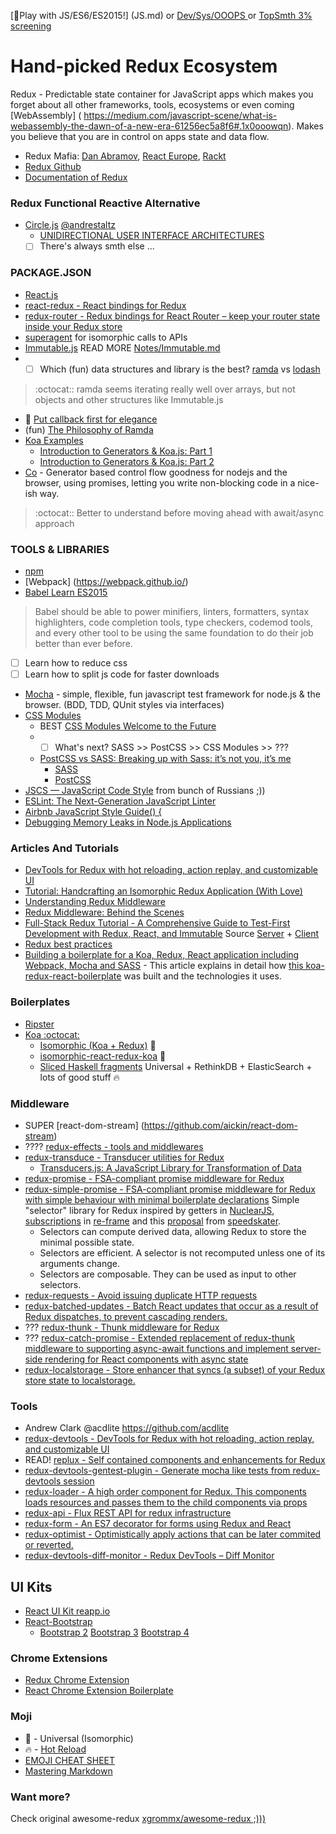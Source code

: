 [:game_die:Play with JS/ES6/ES2015!] (JS.md) or [Dev/Sys/OOOPS ](DEVOPS.md) or [TopSmth 3% screening](Notes/TopSmth.md) 
# Hand-picked Redux Ecosystem

Redux - Predictable state container for JavaScript apps which makes you forget about all other frameworks, tools, ecosystems or even coming [WebAssembly] ( https://medium.com/javascript-scene/what-is-webassembly-the-dawn-of-a-new-era-61256ec5a8f6#.1x0ooowqn). Makes you believe that you are in control on apps state and data flow.

* Redux Mafia: [Dan Abramov](https://github.com/gaearon), [React Europe](https://www.react-europe.org/), [Rackt](https://github.com/orgs/rackt/people)
* [Redux Github](https://github.com/rackt/redux)
* [Documentation of Redux](http://rackt.github.io/redux)

### Redux Functional Reactive Alternative
* [Circle.js](http://cycle.js.org/) [@andrestaltz](https://twitter.com/andrestaltz)
  * [UNIDIRECTIONAL USER INTERFACE ARCHITECTURES](http://staltz.com/unidirectional-user-interface-architectures.html)
  - [ ] There's always smth else ... 

### PACKAGE.JSON
* [React.js](http://facebook.github.io/react)
* [react-redux - React bindings for Redux](https://github.com/rackt/react-redux)
* [redux-router - Redux bindings for React Router – keep your router state inside your Redux store](https://github.com/rackt/redux-router)
* [superagent](https://github.com/visionmedia/superagent) for isomorphic calls to APIs
* [Immutable.js](https://facebook.github.io/immutable-js/) READ MORE [Notes/Immutable.md](Notes/Immutable.md)
* - [ ] Which (fun) data structures and library is the best? [ramda](https://github.com/ramda/ramda) vs [lodash](https://lodash.com/docs#map) 

> :octocat:: ramda seems iterating really  well over arrays, but not objects and other structures like Immutable.js 

  * :tea: [Put callback first for elegance](http://glebbahmutov.com/blog/put-callback-first-for-elegance/)
  * (fun) [The Philosophy of Ramda](https://github.com/ramda/ramda)
* [Koa Examples](https://github.com/koajs/examples)
  * [Introduction to Generators & Koa.js: Part 1](http://code.tutsplus.com/tutorials/introduction-to-generators-koajs-part-1--cms-21615)
  * [Introduction to Generators & Koa.js: Part 2](http://code.tutsplus.com/tutorials/introduction-to-generators-koajs-part-2--cms-21756)
* [Co](https://github.com/tj/co) - Generator based control flow goodness for nodejs and the browser, using promises, letting you write non-blocking code in a nice-ish way. 

> :octocat:: Better to understand before moving ahead with await/async approach

### TOOLS & LIBRARIES
* [npm](https://docs.npmjs.com/getting-started/what-is-npm) 
* [Webpack] (https://webpack.github.io/)
* [Babel Learn ES2015](https://babeljs.io/docs/learn-es2015/)

> Babel should be able to power minifiers, linters, formatters, syntax highlighters, code completion tools, type checkers, codemod tools, and every other tool to be using the same foundation to do their job better than ever before.

- [ ] Learn how to reduce css
- [ ] Learn how to split js code for faster downloads 
* [Mocha](http://mochajs.org) - simple, flexible, fun javascript test framework for node.js & the browser. (BDD, TDD, QUnit styles via interfaces)
* [CSS Modules](https://github.com/css-modules/css-modules) 
  * BEST [CSS Modules Welcome to the Future](http://glenmaddern.com/articles/css-modules)
  * - [ ] What's next? SASS >> PostCSS >> CSS Modules >> ???
  * [PostCSS vs SASS: Breaking up with Sass: it’s not you, it’s me](http://benfrain.com/breaking-up-with-sass-postcss/)
    * [SASS](https://github.com/sass/sass)
    * [PostCSS](https://github.com/postcss/postcss)
* [JSCS — JavaScript Code Style](http://jscs.info/) from bunch of Russians ;))
* [ESLint: The Next-Generation JavaScript Linter](http://www.smashingmagazine.com/2015/09/eslint-the-next-generation-javascript-linter/)
* [Airbnb JavaScript Style Guide() {](https://github.com/airbnb/javascript)
* [Debugging Memory Leaks in Node.js Applications](http://www.toptal.com/nodejs/debugging-memory-leaks-node-js-applications)

### Articles And Tutorials
* [DevTools for Redux with hot reloading, action replay, and customizable UI](https://github.com/gaearon/redux-devtools)
* [Tutorial: Handcrafting an Isomorphic Redux Application (With Love)](https://medium.com/@bananaoomarang/handcrafting-an-isomorphic-redux-application-with-love-40ada4468af4)
* [Understanding Redux Middleware](https://medium.com/@meagle/understanding-87566abcfb7a)
* [Redux Middleware: Behind the Scenes](http://briantroncone.com/?p=529)
* [Full-Stack Redux Tutorial - A Comprehensive Guide to Test-First Development with Redux, React, and Immutable](http://teropa.info/blog/2015/09/10/full-stack-redux-tutorial.html) Source [Server](https://github.com/teropa/redux-voting-server) + [Client](https://github.com/teropa/redux-voting-client)
* [Redux best practices](https://medium.com/lexical-labs-engineering/redux-best-practices-64d59775802e)
* [Building a boilerplate for a Koa, Redux, React application including Webpack, Mocha and SASS](http://blog.joanboixados.com/building-a-boilerplate-for-a-koa-redux-react-application-including-webpack-mocha-and-sass/) - This article explains in detail how [this koa-redux-react-boilerplate](https://github.com/mezod/boilerplate-koa-redux-react) was built and the technologies it uses.

### Boilerplates
* [Ripster](https://github.com/vslinko/ripster)
* [Koa :octocat:](https://github.com/koajs/koa)
    * [Isomorphic (Koa + Redux)](https://github.com/khtdr/redux-react-koa-isomorphic-counter-example) :metal:
    * [isomorphic-react-redux-koa](https://github.com/davezuko/isomorphic-react-redux-koa) :metal:
    * [Sliced Haskell fragments](https://github.com/rwilhelm/slices) Universal + RethinkDB + ElasticSearch + lots of good stuff :fire:

### Middleware
* SUPER [react-dom-stream] (https://github.com/aickin/react-dom-stream)
* ???? [redux-effects - tools and middlewares](https://github.com/redux-effects)
* [redux-transduce - Transducer utilities for Redux](https://github.com/acdlite/redux-transduce)
  * [Transducers.js: A JavaScript Library for Transformation of Data](http://jlongster.com/Transducers.js--A-JavaScript-Library-for-Transformation-of-Data)
* [redux-promise - FSA-compliant promise middleware for Redux](https://github.com/acdlite/redux-promise)
* [redux-simple-promise - FSA-compliant promise middleware for Redux with simple behaviour with minimal boilerplate declarations](https://github.com/alanrubin/redux-simple-promise)
  Simple "selector" library for Redux inspired by getters in [NuclearJS](https://github.com/optimizely/nuclear-js.git), [subscriptions](https://github.com/Day8/re-frame#just-a-read-only-cursor) in [re-frame](https://github.com/Day8/re-frame) and this [proposal](https://github.com/gaearon/redux/pull/169) from [speedskater](https://github.com/speedskater).
  * Selectors can compute derived data, allowing Redux to store the minimal possible state.
  * Selectors are efficient. A selector is not recomputed unless one of its arguments change.
  * Selectors are composable. They can be used as input to other selectors.
* [redux-requests - Avoid issuing duplicate HTTP requests](https://github.com/idolize/redux-requests)
* [redux-batched-updates - Batch React updates that occur as a result of Redux dispatches, to prevent cascading renders.](https://github.com/acdlite/redux-batched-updates)
* ??? [redux-thunk - Thunk middleware for Redux](https://github.com/gaearon/redux-thunk)
* ??? [redux-catch-promise - Extended replacement of redux-thunk middleware to supporting async-await functions and implement server-side rendering for React components with async state](https://github.com/DenisIzmaylov/redux-catch-promise)
* [redux-localstorage - Store enhancer that syncs (a subset) of your Redux store state to localstorage.](https://github.com/elgerlambert/redux-localstorage)


### Tools
* Andrew Clark @acdlite https://github.com/acdlite
* [redux-devtools - DevTools for Redux with hot reloading, action replay, and customizable UI](https://github.com/gaearon/redux-devtools)
* READ! [replux - Self contained components and enhancements for Redux](https://github.com/gregthebusker/replux)
* [redux-devtools-gentest-plugin - Generate mocha like tests from redux-devtools session](https://github.com/lapanoid/redux-devtools-gentest-plugin)
* [redux-loader - A high order component for Redux. This components loads resources and passes them to the child components via props](https://github.com/sporto/redux-loader)
* [redux-api - Flux REST API for redux infrastructure](https://github.com/lexich/redux-api)
* [redux-form - An ES7 decorator for forms using Redux and React](https://github.com/erikras/redux-form)
* [redux-optimist - Optimistically apply actions that can be later commited or reverted.](https://github.com/ForbesLindesay/redux-optimist)
* [redux-devtools-diff-monitor - Redux DevTools – Diff Monitor](https://github.com/whetstone/redux-devtools-diff-monitor)

## UI Kits
* [React UI Kit reapp.io](http://reapp.io/)
* [React-Bootstrap](https://react-bootstrap.github.io/)
  * [Bootstrap 2](http://getbootstrap.com/2.3.2/base-css.html#icons) [Bootstrap 3](http://getbootstrap.com/) [Bootstrap 4](http://v4-alpha.getbootstrap.com/)

### Chrome Extensions
* [Redux Chrome Extension](https://github.com/Dharmoslap/redux-chrome-extension)
* [React Chrome Extension Boilerplate](https://github.com/jhen0409/react-chrome-extension-boilerplate)

###  Moji
* :metal: - Universal (Isomorphic)
* :fire: - [Hot Reload](http://gaearon.github.io/react-hot-loader)
* [EMOJI CHEAT SHEET](http://www.emoji-cheat-sheet.com/)
* [Mastering Markdown](https://guides.github.com/features/mastering-markdown/)

### Want more? 
Check original awesome-redux [xgrommx/awesome-redux ;))) ](https://github.com/xgrommx/awesome-redux)